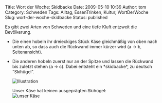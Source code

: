 Title: Wort der Woche: Skidbacke
Date: 2009-05-10 10:39
Author: tom
Category: Schweden
Tags: Alltag, EssenTrinken, Kultur, WortDerWoche
Slug: wort-der-woche-skidbacke
Status: published

Es gibt zwei Arten von Schweden und eine tiefe Kluft entzweit die
Bevölkerung.

-   Die einen hobeln ihr dreieckiges Stück Käse gleichmäßig von oben
    nach unten ab, so dass auch die Rückwand immer kürzer wird (a → b,
    Seitenansicht).

<ul>
<li>
Die anderen hobeln zuerst nur an der Spitze und lassen die Rückwand bis
zuletzt stehen (a → c). Dabei entsteht ein *skidbacke*, zu deutsch
“Skihügel”.

![Illustration](/pic/ostskidbacke.jpg)

Unser Käse hat keinen ausgeprägten Skihügel:  
![unser Käse](/pic/ostingenbacke.jpg)

